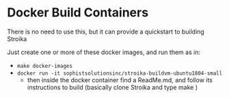 # Docker Build Containers

There is no need to use this, but it can provide a quickstart to building Stroika

Just create one or more of these docker images, and run them as in:

- `make docker-images`
- `docker run -it sophistsolutionsinc/stroika-buildvm-ubuntu1804-small`
  - then inside the docker container find a ReadMe.md, and follow its instructions to build (basically clone Stroika and type make )
